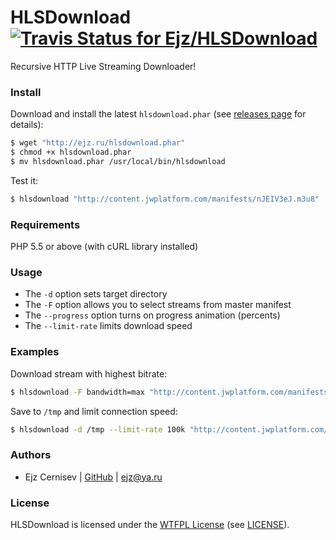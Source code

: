 # HLSDownload [![Travis Status for Ejz/HLSDownload](https://travis-ci.org/Ejz/HLSDownload.svg?branch=master)](https://travis-ci.org/Ejz/HLSDownload)

Recursive HTTP Live Streaming Downloader!

### Install

Download and install the latest `hlsdownload.phar` (see [releases page](https://github.com/Ejz/HLSDownload/releases) for details):

```bash
$ wget "http://ejz.ru/hlsdownload.phar"
$ chmod +x hlsdownload.phar
$ mv hlsdownload.phar /usr/local/bin/hlsdownload
```

Test it:

```bash
$ hlsdownload "http://content.jwplatform.com/manifests/nJEIV3eJ.m3u8"
```

### Requirements

PHP 5.5 or above (with cURL library installed)

### Usage

* The `-d` option sets target directory
* The `-F` option allows you to select streams from master manifest
* The `--progress` option turns on progress animation (percents)
* The `--limit-rate` limits download speed

### Examples

Download stream with highest bitrate:

```bash
$ hlsdownload -F bandwidth=max "http://content.jwplatform.com/manifests/nJEIV3eJ.m3u8"
```

Save to `/tmp` and limit connection speed:

```bash
$ hlsdownload -d /tmp --limit-rate 100k "http://content.jwplatform.com/manifests/nJEIV3eJ.m3u8"
```

### Authors

- Ejz Cernisev  | [GitHub](https://github.com/Ejz) | <ejz@ya.ru>

### License

HLSDownload is licensed under the [WTFPL License](https://en.wikipedia.org/wiki/WTFPL) (see [LICENSE](LICENSE)).
